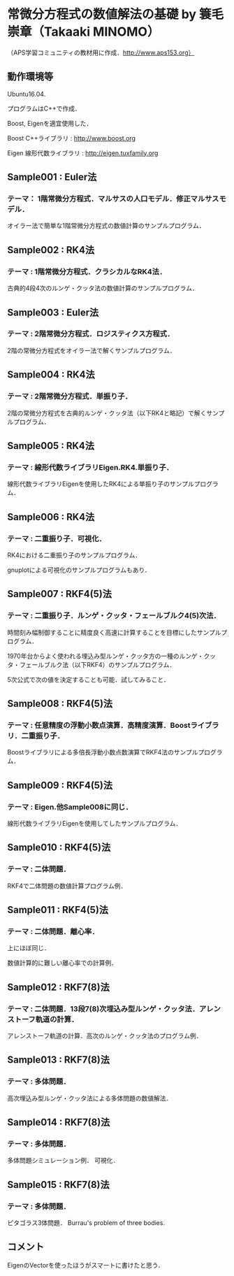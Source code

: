 # 常微分方程式の数値解法の基礎 by 簑毛崇章（Takaaki MINOMO）

（APS学習コミュニティの教材用に作成．http://www.aps153.org）

## 動作環境等

Ubuntu16.04.

プログラムはC++で作成．

Boost, Eigenを適宜使用した．
 
Boost C++ライブラリ : http://www.boost.org

Eigen 線形代数ライブラリ : http://eigen.tuxfamily.org


## Sample001 : Euler法
### テーマ： 1階常微分方程式．マルサスの人口モデル．修正マルサスモデル．

オイラー法で簡単な1階常微分方程式の数値計算のサンプルプログラム．


## Sample002 : RK4法
### テーマ : 1階常微分方程式．クラシカルなRK4法．

古典的4段4次のルンゲ・クッタ法の数値計算のサンプルプログラム．


## Sample003 : Euler法
### テーマ : 2階常微分方程式．ロジスティクス方程式．

2階の常微分方程式をオイラー法で解くサンプルプログラム．


## Sample004 : RK4法
### テーマ : 2階常微分方程式．単振り子．

2階の常微分方程式を古典的ルンゲ・クッタ法（以下RK4と略記）で解くサンプルプログラム．


## Sample005 : RK4法
### テーマ : 線形代数ライブラリEigen.RK4.単振り子．

線形代数ライブラリEigenを使用したRK4による単振り子のサンプルプログラム．


## Sample006 : RK4法
### テーマ : 二重振り子．可視化．

RK4における二重振り子のサンプルプログラム．

gnuplotによる可視化のサンプルプログラムもあり．


## Sample007 : RKF4(5)法
### テーマ : 二重振り子．ルンゲ・クッタ・フェールブルク4(5)次法．

時間刻み幅制御することに精度良く高速に計算することを目標にしたサンプルプログラム．

1970年台からよく使われる埋込み型ルンゲ・クッタ方の一種のルンゲ・クッタ・フェールブルク法（以下RKF4）のサンプルプログラム．

5次公式で次の値を決定することも可能．試してみること．


## Sample008 : RKF4(5)法
### テーマ : 任意精度の浮動小数点演算．高精度演算．Boostライブラリ．二重振り子．

Boostライブラリによる多倍長浮動小数点数演算でRKF4法のサンプルプログラム．


## Sample009 : RKF4(5)法
### テーマ : Eigen.他Sample008に同じ．

線形代数ライブラリEigenを使用してしたサンプルプログラム．


## Sample010 : RKF4(5)法
### テーマ : 二体問題．

RKF4で二体問題の数値計算プログラム例．


## Sample011 : RKF4(5)法
### テーマ : 二体問題．離心率．

上にほぼ同じ．

数値計算的に難しい離心率での計算例．


## Sample012 : RKF7(8)法
### テーマ : 二体問題．13段7(8)次埋込み型ルンゲ・クッタ法．アレンストーフ軌道の計算．

アレンストーフ軌道の計算．高次のルンゲ・クッタ法のプログラム例．


## Sample013 : RKF7(8)法
### テーマ : 多体問題．

高次埋込み型ルンゲ・クッタ法による多体問題の数値解法．


## Sample014 : RKF7(8)法
### テーマ : 多体問題．

多体問題シミュレーション例．
可視化．

## Sample015 : RKF7(8)法
### テーマ : 多体問題．

ピタゴラス3体問題．
Burrau's problem of three bodies.

## コメント

EigenのVectorを使ったほうがスマートに書けたと思う．
